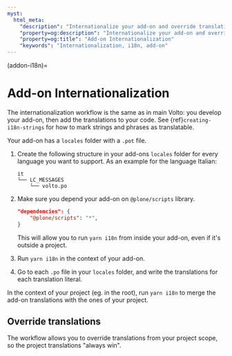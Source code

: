 ```yaml
---
myst:
  html_meta:
    "description": "Internationalize your add-on and override translations"
    "property=og:description": "Internationalize your add-on and override translations"
    "property=og:title": "Add-on Internationalization"
    "keywords": "Internationalization, i18n, add-on"
---
```


(addon-i18n)=

# Add-on Internationalization

The internationalization workflow is the same as in main Volto: you develop your add-on, then add the translations to your code.
See {ref}`creating-i18n-strings` for how to mark strings and phrases as translatable.

Your add-on has a `locales` folder with a `.pot` file.

1. Create the following structure in your add-ons `locales` folder for every language you want to support.
    As an example for the language Italian:

    ```text
    it
    └── LC_MESSAGES
        └── volto.po
    ```

2. Make sure you depend your add-on on `@plone/scripts` library.

    ```json
    "dependencies": {
        "@plone/scripts": "*",
    }
    ```

    This will allow you to run `yarn i18n` from inside your add-on, even if it's outside a project.

3. Run `yarn i18n` in the context of your add-on.
4. Go to each `.po` file in your `locales` folder, and write the translations for each translation literal.

In the context of your project (eg. in the root), run `yarn i18n` to merge the add-on translations with the ones of your project.

## Override translations

The workflow allows you to override translations from your project scope, so the project translations "always win".
